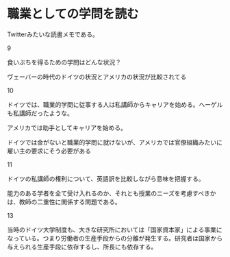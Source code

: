 # 職業としての学問を読む

Twitterみたいな読書メモである。

9

食いぶちを得るための学問はどんな状況？

ヴェーバーの時代のドイツの状況とアメリカの状況が比較されてる

10

ドイツでは、職業的学問に従事する人は私講師からキャリアを始める。ヘーゲルも私講師だったような。

アメリカでは助手としてキャリアを始める。

ドイツでは金がないと職業的学問に就けないが、アメリカでは官僚組織みたいに雇い主の要求にそう必要がある

11

ドイツの私講師の権利について、英語訳を比較しながら意味を把握する。

能力のある学者を全て受け入れるのか、それとも授業のニーズを考慮すべきかは、教師の二重性に関係する問題である。

13

当時のドイツ大学制度も、大きな研究所においては「国家資本家」による事業になっている。つまり労働者の生産手段からの分離が発生する。研究者は国家から与えられる生産手段に依存するし、所長にも依存する。
